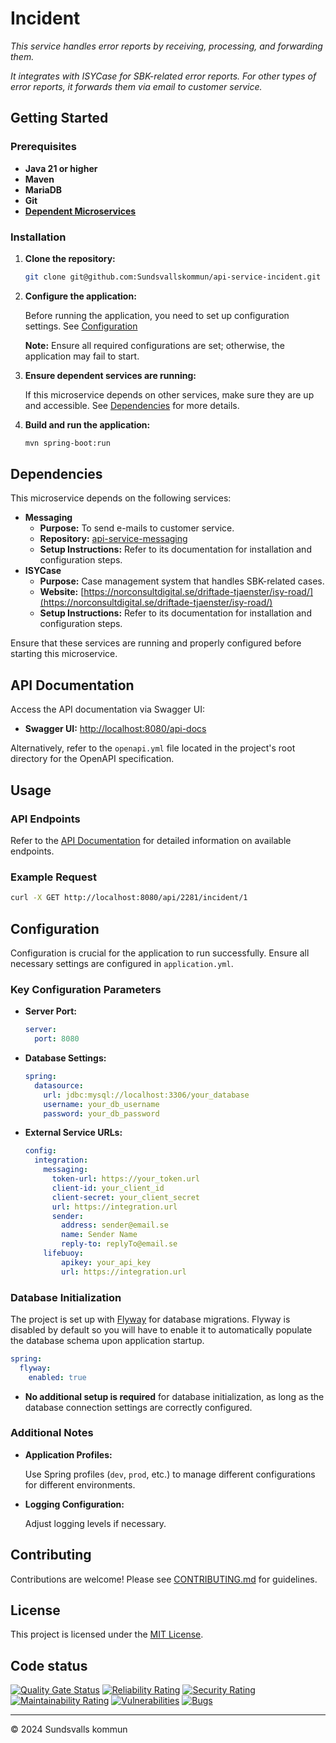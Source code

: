 # Incident

_This service handles error reports by receiving, processing, and forwarding them._

_It integrates with ISYCase for SBK-related error reports. For other types of error reports, it forwards them via email to customer service._

## Getting Started

### Prerequisites

- **Java 21 or higher**
- **Maven**
- **MariaDB**
- **Git**
- **[Dependent Microservices](#dependencies)**

### Installation

1. **Clone the repository:**

   ```bash
   git clone git@github.com:Sundsvallskommun/api-service-incident.git
   ```
2. **Configure the application:**

   Before running the application, you need to set up configuration settings.
   See [Configuration](#Configuration)

   **Note:** Ensure all required configurations are set; otherwise, the application may fail to start.

3. **Ensure dependent services are running:**

   If this microservice depends on other services, make sure they are up and accessible. See [Dependencies](#dependencies) for more details.

4. **Build and run the application:**

   ```bash
   mvn spring-boot:run
   ```

## Dependencies

This microservice depends on the following services:

- **Messaging**
  - **Purpose:** To send e-mails to customer service.
  - **Repository:** [api-service-messaging](https://github.com/Sundsvallskommun/api-service-messaging)
  - **Setup Instructions:** Refer to its documentation for installation and configuration steps.
- **ISYCase**
  - **Purpose:** Case management system that handles SBK-related cases.
  - **Website:** [https://norconsultdigital.se/driftade-tjaenster/isy-road/](https://norconsultdigital.se/driftade-tjaenster/isy-road/)
  - **Setup Instructions:** Refer to its documentation for installation and configuration steps.

Ensure that these services are running and properly configured before starting this microservice.

## API Documentation

Access the API documentation via Swagger UI:

- **Swagger UI:** [http://localhost:8080/api-docs](http://localhost:8080/api-docs)

Alternatively, refer to the `openapi.yml` file located in the project's root directory for the OpenAPI specification.

## Usage

### API Endpoints

Refer to the [API Documentation](#api-documentation) for detailed information on available endpoints.

### Example Request

```bash
curl -X GET http://localhost:8080/api/2281/incident/1
```

## Configuration

Configuration is crucial for the application to run successfully. Ensure all necessary settings are configured in `application.yml`.

### Key Configuration Parameters

- **Server Port:**

  ```yaml
  server:
    port: 8080
  ```
- **Database Settings:**

  ```yaml
  spring:
    datasource:
      url: jdbc:mysql://localhost:3306/your_database
      username: your_db_username
      password: your_db_password
  ```
- **External Service URLs:**

  ```yaml
  config:
    integration:
      messaging:
        token-url: https://your_token.url
        client-id: your_client_id
        client-secret: your_client_secret
        url: https://integration.url
        sender:
          address: sender@email.se
          name: Sender Name
          reply-to: replyTo@email.se
      lifebuoy:
          apikey: your_api_key
          url: https://integration.url
  ```

### Database Initialization

The project is set up with [Flyway](https://github.com/flyway/flyway) for database migrations. Flyway is disabled by default so you will have to enable it to automatically populate the database schema upon application startup.

```yaml
spring:
  flyway:
    enabled: true
```

- **No additional setup is required** for database initialization, as long as the database connection settings are correctly configured.

### Additional Notes

- **Application Profiles:**

  Use Spring profiles (`dev`, `prod`, etc.) to manage different configurations for different environments.

- **Logging Configuration:**

  Adjust logging levels if necessary.

## Contributing

Contributions are welcome! Please see [CONTRIBUTING.md](https://github.com/Sundsvallskommun/.github/blob/main/.github/CONTRIBUTING.md) for guidelines.

## License

This project is licensed under the [MIT License](LICENSE).

## Code status

[![Quality Gate Status](https://sonarcloud.io/api/project_badges/measure?project=Sundsvallskommun_api-service-incident&metric=alert_status)](https://sonarcloud.io/summary/overall?id=Sundsvallskommun_api-service-incident)
[![Reliability Rating](https://sonarcloud.io/api/project_badges/measure?project=Sundsvallskommun_api-service-incident&metric=reliability_rating)](https://sonarcloud.io/summary/overall?id=Sundsvallskommun_api-service-incident)
[![Security Rating](https://sonarcloud.io/api/project_badges/measure?project=Sundsvallskommun_api-service-incident&metric=security_rating)](https://sonarcloud.io/summary/overall?id=Sundsvallskommun_api-service-incident)
[![Maintainability Rating](https://sonarcloud.io/api/project_badges/measure?project=Sundsvallskommun_api-service-incident&metric=sqale_rating)](https://sonarcloud.io/summary/overall?id=Sundsvallskommun_api-service-incident)
[![Vulnerabilities](https://sonarcloud.io/api/project_badges/measure?project=Sundsvallskommun_api-service-incident&metric=vulnerabilities)](https://sonarcloud.io/summary/overall?id=Sundsvallskommun_api-service-incident)
[![Bugs](https://sonarcloud.io/api/project_badges/measure?project=Sundsvallskommun_api-service-incident&metric=bugs)](https://sonarcloud.io/summary/overall?id=Sundsvallskommun_api-service-incident)

---

© 2024 Sundsvalls kommun
